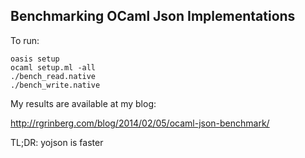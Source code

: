 Benchmarking OCaml Json Implementations
--------------------------------

To run:

```
oasis setup
ocaml setup.ml -all
./bench_read.native
./bench_write.native
```

My results are available at my blog:

<http://rgrinberg.com/blog/2014/02/05/ocaml-json-benchmark/>

TL;DR: yojson is faster